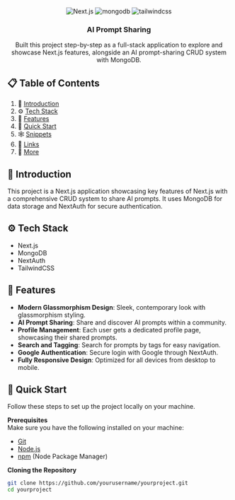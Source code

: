 <div align="center">   
  <br />    
  <br />    
  <div>     
    <img src="https://img.shields.io/badge/-Next_JS-black?style=for-the-badge&logoColor=white&logo=nextdotjs&color=000" alt="Next.js" />     
    <img src="https://img.shields.io/badge/-Mongodb-black?style=for-the-badge&logoColor=white&logo=mongodb&color=47A248" alt="mongodb" />     
    <img src="https://img.shields.io/badge/-Tailwind_CSS-black?style=for-the-badge&logoColor=white&logo=tailwindcss&color=06B6D4" alt="tailwindcss" />   
  </div>    

  <h3 align="center"> AI Prompt Sharing </h3>   

  <div align="center">   
    Built this project step-by-step as a full-stack application to explore and showcase Next.js features, alongside an AI prompt-sharing CRUD system with MongoDB. 
  </div> 
</div>  

## 📋 <a name="table">Table of Contents</a>  
1. 🤖 [Introduction](#introduction)  
2. ⚙️ [Tech Stack](#tech-stack)  
3. 🔋 [Features](#features)  
4. 🤸 [Quick Start](#quick-start)  
5. 🕸️ [Snippets](#snippets)  
6. 🔗 [Links](#links)  
7. 🚀 [More](#more)  

## <a name="introduction">🤖 Introduction</a>  
This project is a Next.js application showcasing key features of Next.js with a comprehensive CRUD system to share AI prompts. It uses MongoDB for data storage and NextAuth for secure authentication.  

## <a name="tech-stack">⚙️ Tech Stack</a>  
- Next.js  
- MongoDB  
- NextAuth  
- TailwindCSS  

## <a name="features">🔋 Features</a>  
- **Modern Glassmorphism Design**: Sleek, contemporary look with glassmorphism styling.  
- **AI Prompt Sharing**: Share and discover AI prompts within a community.  
- **Profile Management**: Each user gets a dedicated profile page, showcasing their shared prompts.  
- **Search and Tagging**: Search for prompts by tags for easy navigation.  
- **Google Authentication**: Secure login with Google through NextAuth.  
- **Fully Responsive Design**: Optimized for all devices from desktop to mobile.  

## <a name="quick-start">🤸 Quick Start</a>  
Follow these steps to set up the project locally on your machine.

**Prerequisites**  
Make sure you have the following installed on your machine:  
- [Git](https://git-scm.com/)  
- [Node.js](https://nodejs.org/en)  
- [npm](https://www.npmjs.com/) (Node Package Manager)  

**Cloning the Repository**  
```bash
git clone https://github.com/yourusername/yourproject.git
cd yourproject
